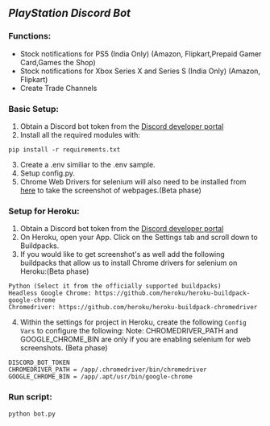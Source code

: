 ## ***PlayStation Discord Bot***
### Functions:

* Stock notifications for PS5 (India Only) (Amazon, Flipkart,Prepaid Gamer Card,Games the Shop)
* Stock notifications for Xbox Series X and Series S (India Only) (Amazon, Flipkart)
* Create Trade Channels


### Basic Setup:
1. Obtain a Discord bot token from the [Discord developer portal](https://ptb.discord.com/developers/applications/)
2. Install all the required modules with:
```
pip install -r requirements.txt
```
3. Create a .env similiar to the .env sample.
4. Setup config.py.
5. Chrome Web Drivers for selenium will also need to be installed from [here](https://ptb.discord.com/developers/applications/) to take the screenshot of webpages.(Beta phase)

### Setup for Heroku:
1. Obtain a Discord bot token from the [Discord developer portal](https://ptb.discord.com/developers/applications/)
2. On Heroku, open your App. Click on the Settings tab and scroll down to Buildpacks.
3. If you would like to get screenshot's as well add the following buildpacks that allow us to install Chrome drivers for selenium on Heroku:(Beta phase)

```
Python (Select it from the officially supported buildpacks)
Headless Google Chrome: https://github.com/heroku/heroku-buildpack-google-chrome
Chromedriver: https://github.com/heroku/heroku-buildpack-chromedriver
```
4. Within the settings for project in Heroku, create the following `Config Vars` to configure the following: 
Note: CHROMEDRIVER_PATH and GOOGLE_CHROME_BIN are only if you are enabling selenium for web screenshots. (Beta phase)

```
DISCORD_BOT_TOKEN
CHROMEDRIVER_PATH = /app/.chromedriver/bin/chromedriver
GOOGLE_CHROME_BIN = /app/.apt/usr/bin/google-chrome
```

### Run script:

    python bot.py